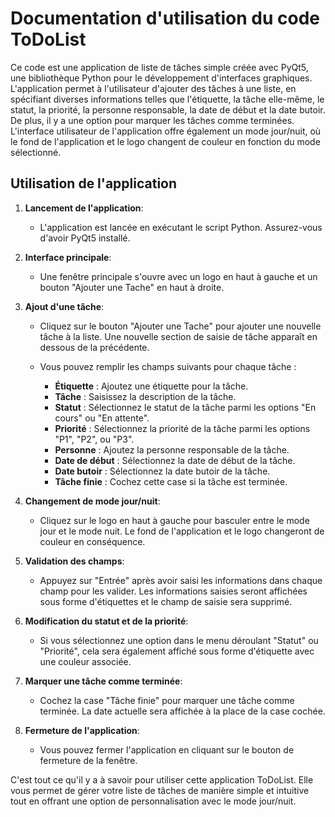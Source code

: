 # Documentation d'utilisation du code ToDoList

Ce code est une application de liste de tâches simple créée avec PyQt5, une bibliothèque Python pour le développement d'interfaces graphiques. L'application permet à l'utilisateur d'ajouter des tâches à une liste, en spécifiant diverses informations telles que l'étiquette, la tâche elle-même, le statut, la priorité, la personne responsable, la date de début et la date butoir. De plus, il y a une option pour marquer les tâches comme terminées. L'interface utilisateur de l'application offre également un mode jour/nuit, où le fond de l'application et le logo changent de couleur en fonction du mode sélectionné.

## Utilisation de l'application

1. **Lancement de l'application**:
   - L'application est lancée en exécutant le script Python. Assurez-vous d'avoir PyQt5 installé.

2. **Interface principale**:
   - Une fenêtre principale s'ouvre avec un logo en haut à gauche et un bouton "Ajouter une Tache" en haut à droite.

3. **Ajout d'une tâche**:
   - Cliquez sur le bouton "Ajouter une Tache" pour ajouter une nouvelle tâche à la liste. Une nouvelle section de saisie de tâche apparaît en dessous de la précédente.

   - Vous pouvez remplir les champs suivants pour chaque tâche :
     - **Étiquette** : Ajoutez une étiquette pour la tâche.
     - **Tâche** : Saisissez la description de la tâche.
     - **Statut** : Sélectionnez le statut de la tâche parmi les options "En cours" ou "En attente".
     - **Priorité** : Sélectionnez la priorité de la tâche parmi les options "P1", "P2", ou "P3".
     - **Personne** : Ajoutez la personne responsable de la tâche.
     - **Date de début** : Sélectionnez la date de début de la tâche.
     - **Date butoir** : Sélectionnez la date butoir de la tâche.
     - **Tâche finie** : Cochez cette case si la tâche est terminée.

4. **Changement de mode jour/nuit**:
   - Cliquez sur le logo en haut à gauche pour basculer entre le mode jour et le mode nuit. Le fond de l'application et le logo changeront de couleur en conséquence.

5. **Validation des champs**:
   - Appuyez sur "Entrée" après avoir saisi les informations dans chaque champ pour les valider. Les informations saisies seront affichées sous forme d'étiquettes et le champ de saisie sera supprimé.

6. **Modification du statut et de la priorité**:
   - Si vous sélectionnez une option dans le menu déroulant "Statut" ou "Priorité", cela sera également affiché sous forme d'étiquette avec une couleur associée.

7. **Marquer une tâche comme terminée**:
   - Cochez la case "Tâche finie" pour marquer une tâche comme terminée. La date actuelle sera affichée à la place de la case cochée.

8. **Fermeture de l'application**:
   - Vous pouvez fermer l'application en cliquant sur le bouton de fermeture de la fenêtre.

C'est tout ce qu'il y a à savoir pour utiliser cette application ToDoList. Elle vous permet de gérer votre liste de tâches de manière simple et intuitive tout en offrant une option de personnalisation avec le mode jour/nuit.
